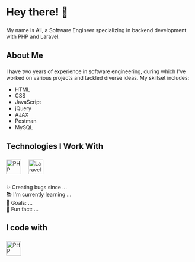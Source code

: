 <h1 align="left">Hey there! 👋</h1>

###

<p align="left">My name is Ali, a Software Engineer specializing in backend development with PHP and Laravel.</p>

###

<h2 align="left">About Me</h2>

###

<p align="left">I have two years of experience in software engineering, during which I've worked on various projects and tackled diverse ideas. My skillset includes:</p>
<ul align="left">
  <li>HTML</li>
  <li>CSS</li>
  <li>JavaScript</li>
  <li>jQuery</li>
  <li>AJAX</li>
  <li>Postman</li>
  <li>MySQL</li>
</ul>

###

<h2 align="left">Technologies I Work With</h2>

###

<div align="left">
  <img src="https://cdn.jsdelivr.net/gh/devicons/devicon/icons/php/php-original.svg" height="40" alt="PHP logo" />
  <img width="12" />
  <img src="https://cdn.jsdelivr.net/gh/devicons/devicon/icons/laravel/laravel-plain-wordmark.svg" height="40" alt="Laravel logo" />

</div>

###

<p align="left">✨ Creating bugs since ...<br>📚 I'm currently learning ...<br>🎯 Goals: ...<br>🎲 Fun fact: ...</p>

###

<h2 align="left">I code with</h2>

###

<div align="left">
   <img src="https://cdn.jsdelivr.net/gh/devicons/devicon/icons/php/php-original.svg" height="40" alt="PHP logo" />
  <img width="12" />
  <!-- Add any additional icons here -->
</div>
